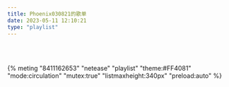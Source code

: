 ```yaml
---
title: Phoenix030821的歌单
date: 2023-05-11 12:10:21
type: "playlist"
---
```

<br>
<br>

{% meting "8411162653" "netease" "playlist" "theme:#FF4081" "mode:circulation" "mutex:true" "listmaxheight:340px" "preload:auto" %}